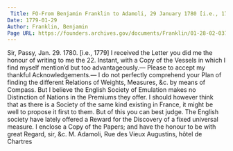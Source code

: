 ```yaml
---
 Title: FO-From Benjamin Franklin to Adamoli, 29 January 1780 [i.e., 1779]
Date: 1779-01-29
Author: Franklin, Benjamin
Page URL: https://founders.archives.gov/documents/Franklin/01-28-02-0372
---
```


Sir,
Passy, Jan. 29. 1780. [i.e., 1779]
I received the Letter you did me the honour of writing to me the 22. Instant, with a Copy of the Vessels in which I find myself mention’d but too advantageously.— Please to accept my thankful Acknowledgements.—
I do not perfectly comprehend your Plan of finding the different Relations of Weights, Measures, &c. by means of Compass. But I believe the English Society of Emulation makes no Distinction of Nations in the Premiums they offer. I should however think that as there is a Society of the same kind existing in France, it might be well to propose it first to them. But of this you can best judge. The English society have lately offered a Reward for the Discovery of a fixed universal measure. I enclose a Copy of the Papers; and have the honour to be with great Regard, sir, &c.
M. Adamoli, Rue des Vieux Augustins, hôtel de Chartres


